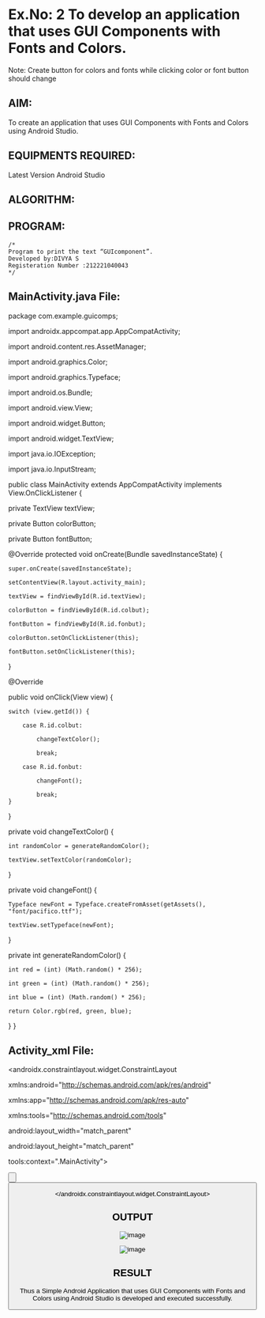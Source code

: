 # Ex.No: 2 To develop an application that uses GUI Components with Fonts and Colors. 
Note: Create button for colors and fonts while clicking color or font button should change 


## AIM:

To create an application that uses GUI Components with Fonts and Colors using Android Studio.

## EQUIPMENTS REQUIRED:

Latest Version Android Studio

## ALGORITHM:


## PROGRAM:
```
/*
Program to print the text “GUIcomponent”.
Developed by:DIVYA S
Registeration Number :212221040043
*/
```
## MainActivity.java File:

package com.example.guicomps;

import androidx.appcompat.app.AppCompatActivity;

import android.content.res.AssetManager;

import android.graphics.Color;

import android.graphics.Typeface;

import android.os.Bundle;

import android.view.View;

import android.widget.Button;

import android.widget.TextView;

import java.io.IOException;

import java.io.InputStream;

public class MainActivity extends AppCompatActivity implements View.OnClickListener {

private TextView textView;

private Button colorButton;

private Button fontButton;

@Override
protected void onCreate(Bundle savedInstanceState) {

    super.onCreate(savedInstanceState);
    
    setContentView(R.layout.activity_main);

    textView = findViewById(R.id.textView);
    
    colorButton = findViewById(R.id.colbut);
    
    fontButton = findViewById(R.id.fonbut);

    colorButton.setOnClickListener(this);
    
    fontButton.setOnClickListener(this);
}

@Override

public void onClick(View view) {

    switch (view.getId()) {
    
        case R.id.colbut:
        
            changeTextColor();
            
            break;
            
        case R.id.fonbut:
        
            changeFont();
            
            break;
    }
}

private void changeTextColor() {

    int randomColor = generateRandomColor();
    
    textView.setTextColor(randomColor);
}

private void changeFont() {

    Typeface newFont = Typeface.createFromAsset(getAssets(), "font/pacifico.ttf");
    
    textView.setTypeface(newFont);
}

private int generateRandomColor() {

    int red = (int) (Math.random() * 256);
    
    int green = (int) (Math.random() * 256);
    
    int blue = (int) (Math.random() * 256);
    
    return Color.rgb(red, green, blue);
    
}
}
## Activity_xml File:

<?xml version="1.0" encoding="utf-8"?>

<androidx.constraintlayout.widget.ConstraintLayout

xmlns:android="http://schemas.android.com/apk/res/android"

  xmlns:app="http://schemas.android.com/apk/res-auto"
  
  xmlns:tools="http://schemas.android.com/tools"
  
  android:layout_width="match_parent"
  
  android:layout_height="match_parent"
  
  tools:context=".MainActivity">

<Button
    android:id="@+id/colbut"
    android:layout_width="wrap_content"
    android:layout_height="wrap_content"
    android:layout_marginStart="128dp"
    android:layout_marginTop="120dp"
    android:backgroundTint="#FFC107"
    android:text="Change Color"
    app:layout_constraintStart_toStartOf="parent"
    app:layout_constraintTop_toTopOf="parent" />

<Button
    android:id="@+id/fonbut"
    android:layout_width="wrap_content"
    android:layout_height="wrap_content"
    android:layout_marginStart="132dp"
    android:layout_marginTop="48dp"
    android:backgroundTint="#FF5722"
    android:text="Change Font"
    app:layout_constraintStart_toStartOf="parent"
    app:layout_constraintTop_toBottomOf="@+id/colbut" />

<TextView
    android:id="@+id/textView"
    android:layout_width="wrap_content"
    android:layout_height="wrap_content"
    android:layout_marginStart="48dp"
    android:layout_marginTop="152dp"
    android:text="PRIME PLAYS"
    android:textSize="40dp"
    app:layout_constraintStart_toStartOf="parent"
    app:layout_constraintTop_toBottomOf="@+id/fonbut" />
</androidx.constraintlayout.widget.ConstraintLayout>

## OUTPUT

![image](https://github.com/suryacse05/Mobile-Application-Development/assets/141506417/4676bd9c-c639-465d-8cb2-4e3dccda95d8)

![image](https://github.com/suryacse05/Mobile-Application-Development/assets/141506417/ab3de87b-0cc1-45a0-a338-fe03c47dd34c)

## RESULT
Thus a Simple Android Application that uses GUI Components with Fonts and Colors using Android Studio is developed and executed successfully.


